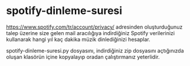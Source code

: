 # spotify-dinleme-suresi
https://www.spotify.com/tr/account/privacy/ adresinden oluşturduğunuz talep üzerine size gelen mail aracılığıya indirdiğiniz Spotify verilerinizi
kullanarak hangi yıl kaç dakika müzik dinlediğinizi hesaplar.

spotify-dinleme-suresi.py dosyasını, indirdiğiniz zip dosyasını açtığınızda oluşan klasörün içine kopyalayıp oradan çalıştırmanız yeterlidir.
